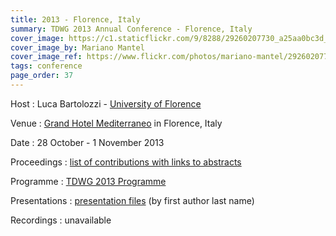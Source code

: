 ```yaml
---
title: 2013 - Florence, Italy
summary: TDWG 2013 Annual Conference - Florence, Italy
cover_image: https://c1.staticflickr.com/9/8288/29260207730_a25aa0bc3d_b.jpg
cover_image_by: Mariano Mantel
cover_image_ref: https://www.flickr.com/photos/mariano-mantel/29260207730
tags: conference
page_order: 37
---
```


Host
: Luca Bartolozzi - [University of Florence](https://www.unifi.it/)

Venue
: [Grand Hotel Mediterraneo](http://www.hotelmediterraneofirenze.com/) in Florence, Italy

Date
: 28 October - 1 November 2013

Proceedings
: [list of contributions with links to abstracts](https://mbgocs.mobot.org/index.php/tdwg/2013/schedConf/presentations)

Programme
: [TDWG 2013 Programme](https://static.tdwg.org/conferences/2013/tdwg_2013_programme.pdf)

Presentations
: [presentation files](https://static.tdwg.org/conferences/2013/presentations/) (by first author last name)

Recordings
: unavailable
